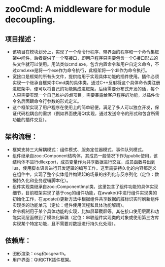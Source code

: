 # zooCmd: A middleware for module decoupling.
## 项目描述：
* 该项目在模块划分上，实现了一个命令行程序、带界面的程序和一个命令集框架中间件，后者提供了一个窄接口，即用户程序只需要包含一个C接口形式的头文件就可以使用。用法类似cmd.exe，包含内置命令和用户自定义命令，不过cmd.exe是将一个exe作为命令执行，此框架将一个dll作为命令执行。
* 宽接口是框架的所有头文件，提供给用于实现具体功能的插件使用。插件必须实现一个继承自框架中Cmd类的具体类。通过C++反射将这个具体命令类注册进框架中，便可以将自己的功能集成进框架。后续需要分布式开发的话，每个人只需要实现一个自己维护的dll项目，需要暴露给客户程序的功能，以插件命令名后面跟命令行参数的形式定义。
* 这个框架实现了用户程序在使用上的简单轻便，满足了多人可以独立开发，保证代码松耦合的需求（例如界面使用Qt实现，通过发送命令的形式和包含所需功能的插件交互）。
## 架构流程：
* 框架支持三大解耦模式：组件模式、服务定位器模式、事件队列模式。
* 组件继承自zoo::Component结构体，其成员一般情况下作为public使用，该结构体不进行dllexport，成员变量作为共享数据进行交互，成员函数导出到lua，使用脚本语言进行开发逻辑的编写工作。这里需要持久化的内容都定义在组件中，实现了整个实体组件构建起的场景的序列化与反序列化（定位：数据持久化和业务逻辑脚本化）。
* 组件实现类继承自zoo::ComponentImpl类，这里包含了组件功能的具体实现细节，目前框架实现了基于osg的组件功能，在awake()中进行组件实现类的初始化工作，在update()更新方法中根据组件共享数据的脏标识实时刷新组件实现类的功能单元（定位：组件使用流程和具体功能解耦）。
* 命令机制用于某个具体功能的实现，比如屏幕截屏等。其在接口使用层面和功能实现层面做到了模块化解耦（定位：串联组件实现类的对象或使用第三方库实现某个特定功能，且不需要对数据进行持久化处理）。
## 依赖库：
* 图形渲染：osg和osgearth。
* 用户界面：Qt和CTK插件框架。
